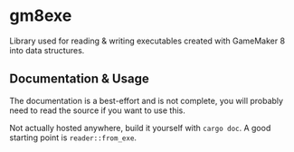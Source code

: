 # gm8exe

Library used for reading & writing executables created with GameMaker 8 into data structures.

## Documentation & Usage
The documentation is a best-effort and is not complete, you will probably need to read the source if you want to use this.

Not actually hosted anywhere, build it yourself with `cargo doc`. A good starting point is `reader::from_exe`.
